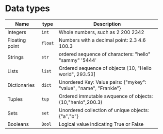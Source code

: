 # Data types
**Name** | **type** | **Description**
--- | --- | ---
Integers | `int` | Whole numbers, such as 2 200 2342 
Floating point | `float` | Numbers with a decimal point: 2.3 4.6 100.3
Strings | `str` | ordered sequence of characters: "hello" "sammy" '5444' 
Lists | `list` | Ordered sequence of objects [10, "Hello world", 293.53]
Dictionaries | `dict` | Unordered Key: Value pairs: {"mykey": "value", "name", "Frankie"}
Tuples | `tup` | Ordered immutable swquence of objects: (10,"henlo",200.3)
Sets | `set` | Unordered collection of unique objects: {"a","b"}
Booleans | `Bool` | Logical value indicating True or False